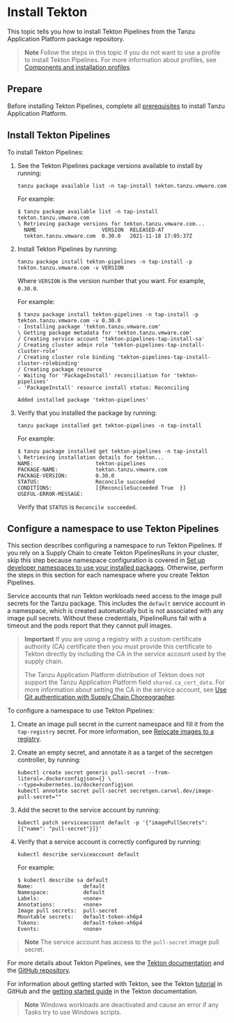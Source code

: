 # Install Tekton

This topic tells you how to install Tekton Pipelines from the Tanzu Application Platform package
repository.

> **Note** Follow the steps in this topic if you do not want to use a profile to install Tekton
> Pipelines. For more information about profiles, see
> [Components and installation profiles](../about-package-profiles.hbs.md).

## <a id='prereqs'></a> Prepare

Before installing Tekton Pipelines, complete all [prerequisites](../prerequisites.hbs.md) to install
Tanzu Application Platform.

## <a id='install-tekton-pipelines'></a> Install Tekton Pipelines

To install Tekton Pipelines:

1. See the Tekton Pipelines package versions available to install by running:

   ```console
   tanzu package available list -n tap-install tekton.tanzu.vmware.com
   ```

   For example:

   ```console
   $ tanzu package available list -n tap-install tekton.tanzu.vmware.com
   \ Retrieving package versions for tekton.tanzu.vmware.com...
     NAME                     VERSION  RELEASED-AT
     tekton.tanzu.vmware.com  0.30.0   2021-11-18 17:05:37Z
   ```

1. Install Tekton Pipelines by running:

   ```console
   tanzu package install tekton-pipelines -n tap-install -p tekton.tanzu.vmware.com -v VERSION
   ```

   Where `VERSION` is the version number that you want. For example, `0.30.0`.

   For example:

   ```console
   $ tanzu package install tekton-pipelines -n tap-install -p tekton.tanzu.vmware.com -v 0.30.0
   - Installing package 'tekton.tanzu.vmware.com'
   \ Getting package metadata for 'tekton.tanzu.vmware.com'
   / Creating service account 'tekton-pipelines-tap-install-sa'
   / Creating cluster admin role 'tekton-pipelines-tap-install-cluster-role'
   / Creating cluster role binding 'tekton-pipelines-tap-install-cluster-rolebinding'
   / Creating package resource
   - Waiting for 'PackageInstall' reconciliation for 'tekton-pipelines'
   - 'PackageInstall' resource install status: Reconciling

   Added installed package 'tekton-pipelines'
   ```

1. Verify that you installed the package by running:

   ```console
   tanzu package installed get tekton-pipelines -n tap-install
   ```

   For example:

   ```console
   $ tanzu package installed get tekton-pipelines -n tap-install
   \ Retrieving installation details for tekton...
   NAME:                    tekton-pipelines
   PACKAGE-NAME:            tekton.tanzu.vmware.com
   PACKAGE-VERSION:         0.30.0
   STATUS:                  Reconcile succeeded
   CONDITIONS:              [{ReconcileSucceeded True  }]
   USEFUL-ERROR-MESSAGE:
   ```

   Verify that `STATUS` is `Reconcile succeeded`.

## <a id='config-namespace'></a> Configure a namespace to use Tekton Pipelines

This section describes configuring a namespace to run Tekton Pipelines. If you rely on a Supply
Chain to create Tekton PipelinesRuns in your cluster, skip this step because namespace configuration
is covered in
[Set up developer namespaces to use your installed packages](../install-online/set-up-namespaces.hbs.md).
Otherwise, perform the steps in this section for each namespace where you create Tekton Pipelines.

Service accounts that run Tekton workloads need access to the image pull secrets for the Tanzu
package. This includes the `default` service account in a namespace, which is created automatically
but is not associated with any image pull secrets. Without these credentials, PipelineRuns fail with
a timeout and the pods report that they cannot pull images.

> **Important** If you are using a registry with a custom certificate authority (CA) certificate
> then you must provide this certificate to Tekton directly by including the CA in the service
> account used by the supply chain.
>
> The Tanzu Application Platform distribution of Tekton does not support the
> Tanzu Application Platform field `shared.ca_cert_data`. For more information about setting the CA
> in the service account, see
> [Use Git authentication with Supply Chain Choreographer](../scc/git-auth.hbs.md).

To configure a namespace to use Tekton Pipelines:

1. Create an image pull secret in the current namespace and fill it from the `tap-registry` secret.
   For more information, see
   [Relocate images to a registry](../install-online/profile.hbs.md#relocate-images).

2. Create an empty secret, and annotate it as a target of the secretgen controller, by running:

   ```console
   kubectl create secret generic pull-secret --from-literal=.dockerconfigjson={} \
   --type=kubernetes.io/dockerconfigjson
   kubectl annotate secret pull-secret secretgen.carvel.dev/image-pull-secret=""
   ```

3. Add the secret to the service account by running:

   ```console
   kubectl patch serviceaccount default -p '{"imagePullSecrets": [{"name": "pull-secret"}]}'
   ```

4. Verify that a service account is correctly configured by running:

   ```console
   kubectl describe serviceaccount default
   ```

   For example:

   ```console
   $ kubectl describe sa default
   Name:                default
   Namespace:           default
   Labels:              <none>
   Annotations:         <none>
   Image pull secrets:  pull-secret
   Mountable secrets:   default-token-xh6p4
   Tokens:              default-token-xh6p4
   Events:              <none>
   ```

> **Note** The service account has access to the `pull-secret` image pull secret.

For more details about Tekton Pipelines, see the [Tekton documentation](https://tekton.dev/docs/)
and the [GitHub repository](https://github.com/tektoncd/pipeline).

For information about getting started with Tekton, see the Tekton
[tutorial](https://github.com/tektoncd/pipeline/blob/main/docs/tutorial.md) in GitHub and the
[getting started guide](https://tekton.dev/docs/getting-started/) in the Tekton documentation.

> **Note** Windows workloads are deactivated and cause an error if any Tasks try to use Windows
> scripts.
